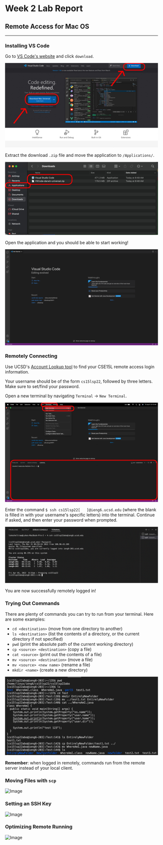 # Week 2 Lab Report
## Remote Access for Mac OS

***

### **Installing VS Code**

Go to [VS Code's website](https://code.visualstudio.com/) and click `download`.

![VS Code's Downloads page](images/vscodedownload.jpg)

Extract the download `.zip` file and move the application to `/Applications/`.

![Downloads folder](images/downloadsfolder.jpg)

Open the application and you should be able to start working!

![VS Code main page](images/vscodemainpage.jpg)


### **Remotely Connecting**

Use UCSD's [Account Lookup tool](https://sdacs.ucsd.edu/~icc/index.php) to find your CSE15L remote access login information.

Your username should be of the form `cs15lsp22`, followed by three letters. Make sure to set/find your password.

Open a new terminal by navigating `Terminal` &rarr; `New Terminal`.

![VS Code terminal opening](images/vscodeterminalopening.jpg)

Enter the command `$ ssh cs15lsp22[   ]@ieng6.ucsd.edu` (where the blank is filled in with your username's specific letters) into the terminal. Continue if asked, and then enter your password when prompted.

![Terminal after remote login](images/remoteloginconfirmation.png)

You are now successfully remotely logged in!

### **Trying Out Commands**

There are plenty of commands you can try to run from your terminal. Here are some examples:
- `cd <destination>` (move from one directory to another)
- `ls <destination>` (list the contents of a directory, or the current directory if not specified)
- `pwd` (print the absolute path of the current working directory)
- `cp <source> <destination>` (copy a file)
- `cat <source>` (print out the contents of a file)
- `mv <source> <destination>` (move a file)
- `mv <source> <new name>` (rename a file)
- `mkdir <name>` (create a new directory)


![playing around with terminal](images/playingaround.png)

**Remember**: when logged in remotely, commands run from the remote server instead of your local client.

### **Moving Files with `scp`**

![Image]()


### **Setting an SSH Key**

![Image]()

### **Optimizing Remote Running**

![Image]()
